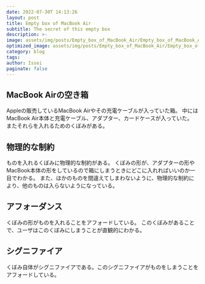 ```yaml
---
date: 2022-07-30T 14:13:26
layout: post
title: Empty box of MacBook Air 
subtitle: The secret of this empty box
description: >-
image: assets/img/posts/Empty_box_of_MacBook_Air/Empty_box_of_MacBook_Air.jpg
optimized_image: assets/img/posts/Empty_box_of_MacBook_Air/Empty_box_of_MacBook_Air_resized_thumbnail.jpg
category: blog
tags: 
author: Issei
paginate: false
---
```


## MacBook Airの空き箱

Appleの販売しているMacBook Airやその充電ケーブルが入っていた箱。
中にはMacBook Air本体と充電ケーブル、アダプター、カードケースが入っていた。
またそれらを入れるためのくぼみがある。

## 物理的な制約

ものを入れるくぼみに物理的な制約がある。
くぼみの形が、アダプターの形やMacBook本体の形をしているので箱にしまうときにどこに入れればいいのか一目でわかる。
また、ほかのものを間違えてしまわないように、物理的な制約により、他のものは入らないようになっている。

## アフォーダンス

くぼみの形がものを入れることをアフォードしている。
このくぼみがあることで、ユーザはこのくぼみにしまうことが直観的にわかる。

## シグニファイア

くぼみ自体がシグニファイアである。このシグニファイアがものをしまうことをアフォードしている。